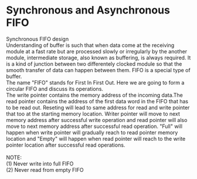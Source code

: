 # Synchronous and Asynchronous FIFO
Synchronous FIFO design <br>
Understanding of buffer is such that when data come at the receiving module at a fast rate but are processed slowly or irregularly by the another module, intermediate storage, also known as buffering, is always required.
It is a kind of junction between two differentely clocked module so that the smooth transfer of data can happen between them.
FIFO is a special type of buffer. 
<br>
The name "FIFO" stands for First In First Out. Here we are going to form a circular FIFO and discuss its operations.
<br>
The write pointer contains the memory address of the incoming data.The read pointer contains the address of the first data word in the FIFO that has to be read out. Reseting will lead to same address for read and write pointer that too at the starting memory location. Writer pointer will move to next memory address after successful write operation and read pointer will also move to next memory address after successful read operation. "Full" will happen when write pointer will gradually reach to read pointer memory location and "Empty" will happen when read pointer will reach to the write pointer location after successful read operations.
<br>
<br>
NOTE: <br>
(1) Never write into full FIFO <bR>
(2) Never read from empty FIFO
